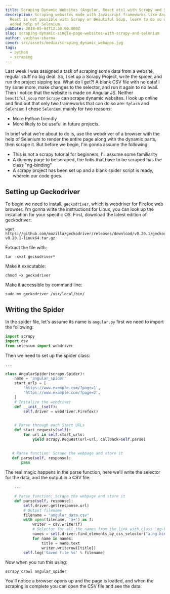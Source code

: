 ```yaml
---
title: Scraping Dynamic Websites (Angular, React etc) with Scrapy and Selenium
description: Scraping websites made with Javascript frameworks like Angular and
  React is not possible with Scrapy or Beautiful Soup, learn to do so with the
  added help of Selenium.
pubDate: 2018-05-04T12:30:00.000Z
slug: scraping-dynamic-single-page-websites-with-scrapy-and-selenium
author: vaibhav-sharma
cover: src/assets/media/scraping_dynamic_webapps.jpg
tags:
  - python
  - scraping
---
```

Last week I was assigned a task of scraping some data from a website, regular stuff no big deal. So, I set up a Scrapy Project, write the spider, and run the project sipping tea. What do I get?! A blank CSV file with no data! I try some more, make changes to the selector, and run it again to no avail. Then I notice that the website is made on Angular JS. Neither `beautiful_soup` nor `Scrapy` can scrape dynamic websites. I look up online and find out that only two frameworks that can do so are: `Splash` and `Selenium`. I chose `Selenium`, mainly for two reasons:

* More Python friendly
* More likely to be useful in future projects.

In brief what we're about to do is, use the webdriver of a browser with the help of Selenium to render the entire page along with the dynamic parts, then scrape it. But before we begin, I'm gonna assume the following:

* This is not a scrapy tutorial for beginners, I'll assume some familiarity
* A dummy page to be scraped, the links that have to be scraped has the class "ng-binding"
* A scrapy project has been set up and a blank spider script is ready, wherein our code goes.

## Setting up Geckodriver

To begin we need to install, `geckodriver`, which is webdriver for Firefox web browser. I'm gonna write the instructions for Linux, you can look up the installation for your specific OS.
First, download the latest edition of geckodriver:

```shell
wget https://github.com/mozilla/geckodriver/releases/download/v0.20.1/geckodriver-v0.20.1-linux64.tar.gz
```

Extract the file with:

```shell
tar -xvzf geckodriver*
```

Make it executable:

```shell
chmod +x geckodriver
```

Make it accessible by command line:

```shell
sudo mv geckodriver /usr/local/bin/
```

## Writing the Spider

In the spider file, let's assume its name is `angular.py` first we need to import the following:

```python
import scrapy
import csv
from selenium import webdriver
```

Then we need to set up the spider class:

```python
...

class AngularSpider(scrapy.Spider):
    name = 'angular_spider'
    start_urls = [
        'https://www.example.com/?page=1',
        'https://www.example.com/?page=2',
    ]    
    # Initalize the webdriver    
    def __init__(self):
        self.driver = webdriver.Firefox()

    
    # Parse through each Start URLs
    def start_requests(self):
        for url in self.start_urls:
            yield scrapy.Request(url=url, callback=self.parse)    
    

   # Parse function: Scrape the webpage and store it
   def parse(self, response):
       pass   
```

The real magic happens in the parse function, here we'll write the selector for the data, and the output in a CSV file:

```python
    ...
    
    # Parse function: Scrape the webpage and store it
    def parse(self, response):
        self.driver.get(response.url)
        # Output filename
        filename = "angular_data.csv"
        with open(filename, 'a+') as f:
            writer = csv.writer(f)
            # Selector for all the names from the link with class 'ng-binding'
            names = self.driver.find_elements_by_css_selector("a.ng-binding")
            for name in names:
                title = name.text
                writer.writerow([title])
        self.log('Saved file %s' % filename)
```

Now when you run this using:

```shell
scrapy crawl angular_spider
```

You'll notice a browser opens up and the page is loaded, and when the scraping is complete you can open the CSV file and see the data.

